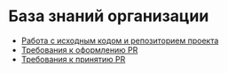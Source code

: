 # База знаний организации
- [Работа с исходным кодом и репозиторием проекта](https://github.com/abak-press/guides/tree/master/abak-flow#Работа-с-исходным-кодом-и-репозиторием-проекта)
- [Требования к оформлению PR](https://github.com/abak-press/guides/tree/master/code-review#Требования-к-оформлению-pr)
- [Требования к принятию PR](https://github.com/abak-press/guides/tree/master/code-review#Требования-к-принятию-pr)

